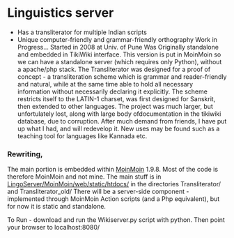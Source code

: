 # Linguistics server

- Has a transliterator for multiple Indian scripts
- Unique computer-friendly and grammar-friendly orthography
 Work in Progress... Started in 2008 at Univ. of Pune 
Was Originally standalone and embedded in TikiWiki interface. This version is put in MoinMoin so we can have a standalone server (which requires only Python), without a apache/php stack.
The Transliterator was designed for a proof of concept - a transliteration scheme which is grammar and reader-friendly and natural, while at the same time able to hold all necessary information without necessarily declaring it explicitly. The scheme restricts itself to the LATIN-1 charset, was first designed for Sanskrit, then extended to other languages. 
The project was much larger, but unfortulately lost, along with large body ofdocumentation in the tikiwiki database, due to corruption. After much demand from friends, I have put up what I had, and will redevelop it. New uses may be found such as a teaching tool for languages like Kannada etc.

###  Rewriting,
 The main portion is embedded within [MoinMoin](https://moinmo.in/) 1.9.8. Most of the code is therefore MoinMoin and not mine. The main stuff is in [LingoServer/MoinMoin/web/static/htdocs/](./LingoServer/MoinMoin/web/static/htdocs)
in the directories Transliterator/ and Transliterator_old/ 
There will be a server-side component - implemented through MoinMoin Action scripts (and a Php equivalent), but for now it is static and standalone. 

To Run - download and run the Wikiserver.py script with python. Then point your browser to localhost:8080/

